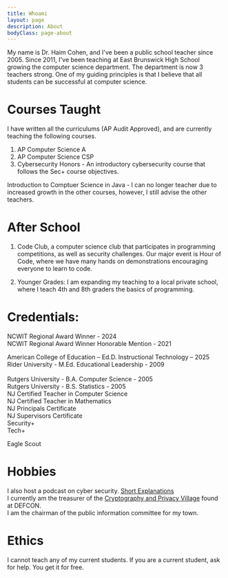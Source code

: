 ```yaml
---
title: Whoami
layout: page
description: About
bodyClass: page-about
---
```


My name is Dr. Haim Cohen, and I've been a public school teacher since 2005. Since 2011, I've been teaching at East Brunswick High School growing the computer science department. The department is now 3 teachers strong. One of my guiding principles is that I believe that all students can be successful at computer science. 

# Courses Taught

I have written all the curriculums (AP Audit Approved), and are currently teaching the following courses.

1. AP Computer Science A
2. AP Computer Science CSP
3. Cybersecurity Honors - An introductory cybersecurity course that follows the Sec+ course objectives.

 Introduction to Comptuer Science in Java - I can no longer teacher due to increased growth in the other courses, however, I still advise the other teachers.



# After School

1. Code Club, a computer science club that participates in programming competitions, as well as security challenges. Our major event is Hour of Code, where we have many hands on demonstrations encouraging everyone to learn to code.

2. Younger Grades: I am expanding my teaching to a local private school, where I teach 4th and 8th graders the basics of programming.

# Credentials:

NCWIT Regional Award Winner  - 2024 <br>
NCWIT Regional Award Winner Honorable Mention - 2021

American College of Education – Ed.D. Instructional Technology – 2025 <br>
Rider University - M.Ed. Educational Leadership - 2009 <br>  
Rutgers University - B.A. Computer Science - 2005 <br>
Rutgers University - B.S. Statistics - 2005  <br>
NJ Certified Teacher in Computer Science<br>
NJ Certified Teacher in Mathematics<br>
NJ Principals Certificate<br>
NJ Supervisors Certificate<br>
Security+ <br>
Tech+ <br>

Eagle Scout

# Hobbies
I also host a podcast on cyber security. [Short Explanations](https://shortexplanations.com)<br>
I currently am the treasurer of the [Cryptography and Privacy Village](https://cryptovillage.org) found at DEFCON.<br>
I am the chairman of the public information committee for my town.

# Ethics
I cannot teach any of my current students. If you are a current student, ask for help. You get it for free.

